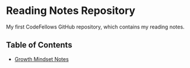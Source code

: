 # Reading Notes Repository

My first CodeFellows GitHub repository, which contains my reading notes.

## Table of Contents

- [Growth Mindset Notes](\growth-mindset-notes-lab01b)
